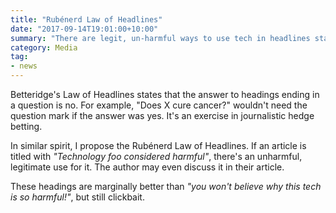 ```yaml
---
title: "Rubénerd Law of Headlines"
date: "2017-09-14T19:01:00+10:00"
summary: "There are legit, un-harmful ways to use tech in headlines stating they're considered harmful"
category: Media
tag:
- news
---
```

Betteridge's Law of Headlines states that the answer to headings ending in a question is no. For example, "Does X cure cancer?" wouldn't need the question mark if the answer was yes. It's an exercise in journalistic hedge betting.

In similar spirit, I propose the Rubénerd Law of Headlines. If an article is titled with *"Technology foo considered harmful"*, there's an unharmful, legitimate use for it. The author may even discuss it in their article.

These headings are marginally better than *"you won't believe why this tech is so harmful!"*, but still clickbait.

